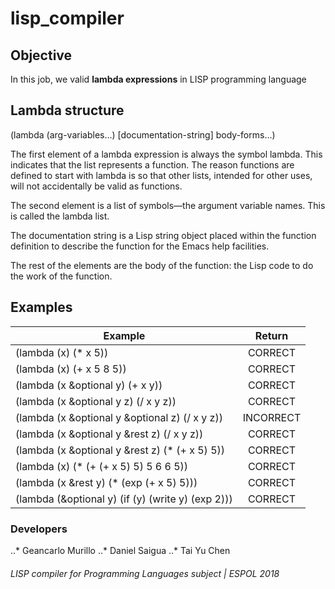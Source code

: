 # lisp_compiler

## Objective 

In this job, we valid **lambda expressions** in LISP programming language

## Lambda structure 

(lambda (arg-variables...)
       [documentation-string]
       body-forms...)

The first element of a lambda expression is always the symbol lambda. This indicates that the list represents a function. The reason functions are defined to start with lambda is so that other lists, intended for other uses, will not accidentally be valid as functions.

The second element is a list of symbols—the argument variable names. This is called the lambda list.

The documentation string is a Lisp string object placed within the function definition to describe the function for the Emacs help facilities.

The rest of the elements are the body of the function: the Lisp code to do the work of the function.

## Examples

| Example                                            | Return           |
| -------------------------------------------------- |:----------------:|
| (lambda (x) (* x 5))                               | CORRECT          |
| (lambda (x) (+ x 5 8 5))                           | CORRECT          |
| (lambda (x &optional y) (+ x y))                   | CORRECT          |
| (lambda (x &optional y z) (/ x y z))               | CORRECT          |
| (lambda (x &optional y &optional z) (/ x y z))     | INCORRECT        |
| (lambda (x &optional y &rest z) (/ x y z))         | CORRECT          |
| (lambda (x &optional y &rest z) (* (+ x 5) 5))     | CORRECT          |
| (lambda (x) (* (+ (+ x 5) 5) 5 6 6 5))             | CORRECT          |
| (lambda (x &rest y) (* (exp (+ x 5) 5)))           | CORRECT          |
| (lambda (&optional y) (if (y) (write y) (exp 2)))  | CORRECT          |


### Developers

..* Geancarlo Murillo
..* Daniel Saigua
..* Tai Yu Chen

###### LISP compiler for Programming Languages subject | ESPOL 2018
